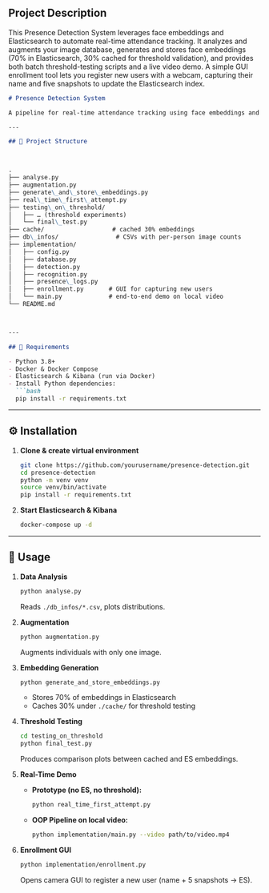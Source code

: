 ## Project Description

This Presence Detection System leverages face embeddings and Elasticsearch to automate real-time attendance tracking. It analyzes and augments your image database, generates and stores face embeddings (70% in Elasticsearch, 30% cached for threshold validation), and provides both batch threshold-testing scripts and a live video demo. A simple GUI enrollment tool lets you register new users with a webcam, capturing their name and five snapshots to update the Elasticsearch index.  


```markdown
# Presence Detection System

A pipeline for real-time attendance tracking using face embeddings and Elasticsearch.

---

## 📁 Project Structure



.
├── analyse.py
├── augmentation.py
├── generate\_and\_store\_embeddings.py
├── real\_time\_first\_attempt.py
├── testing\_on\_threshold/
│   ├── … (threshold experiments)
│   └── final\_test.py
├── cache/                   # cached 30% embeddings
├── db\_infos/                # CSVs with per-person image counts
├── implementation/
│   ├── config.py
│   ├── database.py
│   ├── detection.py
│   ├── recognition.py
│   ├── presence\_logs.py
│   ├── enrollment.py       # GUI for capturing new users
│   └── main.py             # end-to-end demo on local video
└── README.md



---

## 🔧 Requirements

- Python 3.8+  
- Docker & Docker Compose  
- Elasticsearch & Kibana (run via Docker)  
- Install Python dependencies:
  ```bash
  pip install -r requirements.txt
````

---

## ⚙️ Installation

1. **Clone & create virtual environment**

   ```bash
   git clone https://github.com/yourusername/presence-detection.git
   cd presence-detection
   python -m venv venv
   source venv/bin/activate
   pip install -r requirements.txt
   ```

2. **Start Elasticsearch & Kibana**

   ```bash
   docker-compose up -d
   ```

---

## 🚀 Usage

1. **Data Analysis**

   ```bash
   python analyse.py
   ```

   Reads `./db_infos/*.csv`, plots distributions.

2. **Augmentation**

   ```bash
   python augmentation.py
   ```

   Augments individuals with only one image.

3. **Embedding Generation**

   ```bash
   python generate_and_store_embeddings.py
   ```

   * Stores 70% of embeddings in Elasticsearch
   * Caches 30% under `./cache/` for threshold testing

4. **Threshold Testing**

   ```bash
   cd testing_on_threshold
   python final_test.py
   ```

   Produces comparison plots between cached and ES embeddings.

5. **Real-Time Demo**

   * **Prototype (no ES, no threshold):**

     ```bash
     python real_time_first_attempt.py
     ```
   * **OOP Pipeline on local video:**

     ```bash
     python implementation/main.py --video path/to/video.mp4
     ```

6. **Enrollment GUI**

   ```bash
   python implementation/enrollment.py
   ```

   Opens camera GUI to register a new user (name + 5 snapshots → ES).




